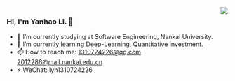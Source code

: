 <img align="right" src="https://github-readme-stats.vercel.app/api?username=Dream-Acc&show_icons=true&icon_color=CE1D2D&text_color=718096&bg_color=ffffff&hide_title=true"/>

### Hi, I'm Yanhao Li. 👋

- 🔭 I’m currently studying at Software Engineering, Nankai University.
- 🌱 I’m currently learning Deep-Learning, Quantitative investment.
- 📫 How to reach me: 1310724226@qq.com 2012286@mail.nankai.edu.cn
- ⚡ WeChat: lyh1310724226

<!--
**Dream-Acc/Dream-Acc** is a ✨ _special_ ✨ repository because its `README.md` (this file) appears on your GitHub profile.

Here are some ideas to get you started:

- 🔭 I’m currently working on ...
- 🌱 I’m currently learning ...
- 👯 I’m looking to collaborate on ...
- 🤔 I’m looking for help with ...
- 💬 Ask me about ...
- 📫 How to reach me: ...
- 😄 Pronouns: ...
- ⚡ Fun fact: ...

-->


